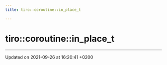 ```yaml
---
title: tiro::coroutine::in_place_t

---
```


# tiro::coroutine::in_place_t





-------------------------------

Updated on 2021-09-26 at 16:20:41 +0200
